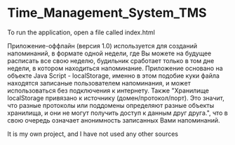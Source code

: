 # Time_Management_System_TMS
 
To run the application, open a file called index.html

Приложение-оффлайн (версия 1.0) используется для созданий напоминаний, в формате одной недели, где Вы можете на будущее расписать все свою неделю, будильник сработает только в том дне недели, в котором находиться напоминание. Приложение основано на объекте Java Script - localStorage, именно в этом подобие куки файла находятся записаные пользователем напоминания, и может использоваться без подключения к интернету. Также "Хранилище localStorage привязано к источнику (домен/протокол/порт). Это значит, что разные протоколы или поддомены определяют разные объекты хранилища, и они не могут получить доступ к данным друг друга.", что в свою очередь означает анонимность записанных Вами напоминаний.

It is my own project, and I have not used any other sources
